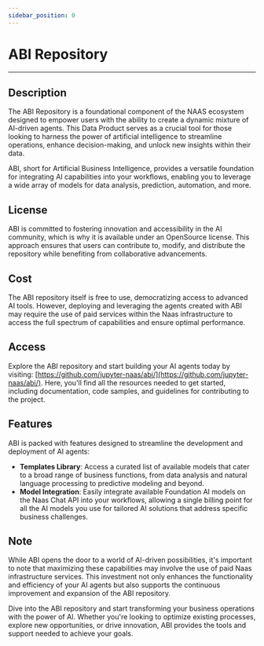 ```yaml
---
sidebar_position: 0
---
```


# ABI Repository
---

## Description

The ABI Repository is a foundational component of the NAAS ecosystem designed to empower users with the ability to create a dynamic mixture of AI-driven agents. This Data Product serves as a crucial tool for those looking to harness the power of artificial intelligence to streamline operations, enhance decision-making, and unlock new insights within their data.

ABI, short for Artificial Business Intelligence, provides a versatile foundation for integrating AI capabilities into your workflows, enabling you to leverage a wide array of models for data analysis, prediction, automation, and more.

## License
ABI is committed to fostering innovation and accessibility in the AI community, which is why it is available under an OpenSource license. This approach ensures that users can contribute to, modify, and distribute the repository while benefiting from collaborative advancements.

## Cost
The ABI repository itself is free to use, democratizing access to advanced AI tools. However, deploying and leveraging the agents created with ABI may require the use of paid services within the Naas infrastructure to access the full spectrum of capabilities and ensure optimal performance.

## Access
Explore the ABI repository and start building your AI agents today by visiting: [https://github.com/jupyter-naas/abi/](https://github.com/jupyter-naas/abi/). Here, you'll find all the resources needed to get started, including documentation, code samples, and guidelines for contributing to the project.

## Features
ABI is packed with features designed to streamline the development and deployment of AI agents:

- **Templates Library**: Access a curated list of available models that cater to a broad range of business functions, from data analysis and natural language processing to predictive modeling and beyond.
- **Model Integration**: Easily integrate available Foundation AI models on the Naas Chat API into your workflows, allowing a single billing point for all the AI models you use for tailored AI solutions that address specific business challenges.

## Note
While ABI opens the door to a world of AI-driven possibilities, it's important to note that maximizing these capabilities may involve the use of paid Naas infrastructure services. This investment not only enhances the functionality and efficiency of your AI agents but also supports the continuous improvement and expansion of the ABI repository.

Dive into the ABI repository and start transforming your business operations with the power of AI. Whether you're looking to optimize existing processes, explore new opportunities, or drive innovation, ABI provides the tools and support needed to achieve your goals.

